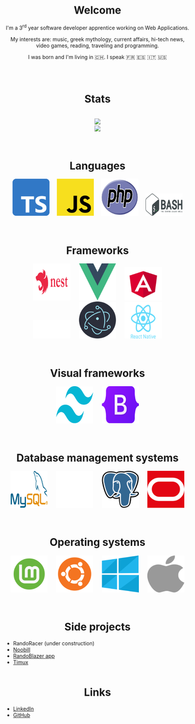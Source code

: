 <div align="center">
    <h1>Welcome</h1>
    <div>
    <p>I'm a 3<sup>rd</sup> year software developer apprentice working on Web Applications.</p>
    <p>My interests are: music, greek mythology, current affairs, hi-tech news, video games, reading, traveling and programming.</p>
    <p>I was born and I'm living in 🇨🇭. I speak 🇫🇷 🇪🇸 🇮🇹 🇺🇸</p>
    </div>
</div>
<br>
<br>

<div align="center">
    <h1>Stats</h1>
    <br>
    <img src="https://github-readme-streak-stats.herokuapp.com?user=netanonima&theme=dark" width="425" /> 
    <br>
    <img src="https://github-readme-stats.vercel.app/api/top-langs/?username=netanonima" />
    <br>
</div>
<br>
<br>

<div align="center">
    <h1>Languages</h1>
    <img src="assets/ts.png" title="TypeScript" width="100" height="100">
    &nbsp;&nbsp;&nbsp;
    <img src="assets/js.png" title="JavaScript" width="100" height="100">
    &nbsp;&nbsp;&nbsp;
    <img src="assets/php.svg" title="PHP" width="100" height="100">
    &nbsp;&nbsp;&nbsp;
    <img src="assets/bash.png" title="PHP" width="100" height="60">
</div>
<br>
<br>

<div align="center">
    <h1>Frameworks</h1>
    <img src="assets/nest.svg" title="Nest JS"  width="100" height="100">
    &nbsp;&nbsp;&nbsp;&nbsp;
    <img src="assets/vue.png" title="Vue JS" width="100" height="100">
    &nbsp;&nbsp;&nbsp;&nbsp;
    <img src="assets/angular.svg" title="Angular" width="100" height="90">
    <br>
    <img src="assets/expressjs.png" title="Express JS" width="100" height="50">
    &nbsp;&nbsp;&nbsp;&nbsp;
    <img src="assets/electron.svg" title="Electron JS" width="100" height="100">
    &nbsp;&nbsp;&nbsp;&nbsp;
    <img src="assets/reactNative.svg" title="React native" width="100" height="100">
</div>
<br>
<br>

<div align="center">
    <h1>Visual frameworks</h1>
    <img src="assets/tailwind.svg" title="Tailwind" width="100" height="100">
    &nbsp;&nbsp;&nbsp;&nbsp;
    <img src="assets/bootstrap.png" title="Bootstrap"  width="100" height="100">
</div>
<br>
<br>

<div align="center">
    <h1>Database management systems</h1>
    <img src="assets/mysql.svg" title="MySQL" width="100" height="100">
    &nbsp;&nbsp;&nbsp;&nbsp;
    <img src="assets/mariadb.svg" title="MariaDB" width="100" height="100">
    &nbsp;&nbsp;&nbsp;&nbsp;
    <img src="assets/postgresql.png" title="Postgresql" width="100" height="100">
    &nbsp;&nbsp;&nbsp;&nbsp;
    <img src="assets/oracle.svg" title="Oracle" width="100" height="100">
</div>
<br>
<br>

<div align="center">
    <h1>Operating systems</h1>
    <img src="assets/linuxMint.png" title="Mint OS" width="100" height="100">
    &nbsp;&nbsp;&nbsp;&nbsp;
    <img src="assets/ubuntu.png" title="Ubuntu" width="100" height="100">
    &nbsp;&nbsp;&nbsp;&nbsp;
    <img src="assets/windows.png" title="Windows" width="100" height="100">
    &nbsp;&nbsp;&nbsp;&nbsp;
    <img src="assets/macos.svg" title="Mac OS" width="100" height="100">
</div>
<br>
<br>

<h1 align="center">Side projects</h1>

- RandoRacer (under construction)
- [Noobill](https://noobill.ch/)
- [RandoBlazer app](https://noobill.ch/RandoBlazer/)
- [Timux](https://github.com/netanonima/timux)
  <br>
  <br>

<h1 align="center">Links</h1>

- [LinkedIn](https://www.linkedin.com/in/flavio-bertolini/)
- [GitHub](https://github.com/netanonima)
